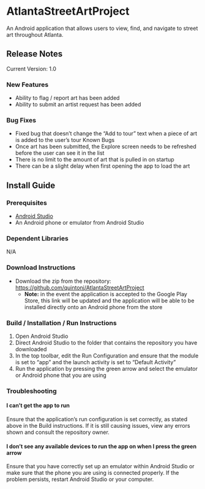 # AtlantaStreetArtProject
An Android application that allows users to view, find, and navigate to street art throughout Atlanta.

## Release Notes
Current Version: 1.0

### New Features
* Ability to flag / report art has been added
* Ability to submit an artist request has been added 

### Bug Fixes
* Fixed bug that doesn’t change the “Add to tour” text when a piece of art is added to the user’s tour
Known Bugs
* Once art has been submitted, the Explore screen needs to be refreshed before the user can see it in the list
* There is no limit to the amount of art that is pulled in on startup
* There can be a slight delay when first opening the app to load the art

## Install Guide

### Prerequisites
* [Android Studio](https://developer.android.com/studio/index.html)
* An Android phone or emulator from Android Studio

### Dependent Libraries
N/A

### Download Instructions
* Download the zip from the repository: https://github.com/quintonj/AtlantaStreetArtProject
  * __Note:__ in the event the application is accepted to the Google Play Store, this link will be updated and the application will be able to be installed directly onto an Android phone from the store

### Build / Installation / Run Instructions 
1. Open Android Studio
2. Direct Android Studio to the folder that contains the repository you have downloaded
3. In the top toolbar, edit the Run Configuration and ensure that the module is set to “app” and the launch activity is set to “Default Activity”
4. Run the application by pressing the green arrow and select the emulator or Android phone that you are using

### Troubleshooting
#### I can’t get the app to run
Ensure that the application’s run configuration is set correctly, as stated above in the Build instructions. If it is still causing issues, view any errors shown and consult the repository owner.

#### I don’t see any available devices to run the app on when I press the green arrow
Ensure that you have correctly set up an emulator within Android Studio or make sure that the phone you are using is connected properly. If the problem persists, restart Android Studio or your computer.


